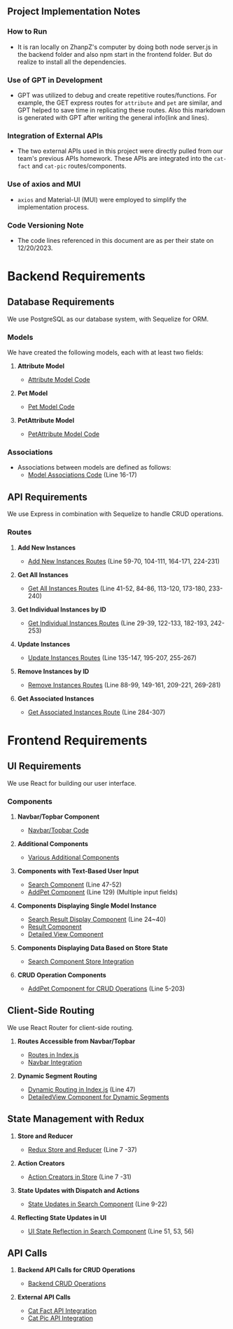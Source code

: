 ## Project Implementation Notes

### How to Run
- It is ran locally on ZhanpZ's computer by doing both node server.js in the backend folder and also npm start in the frontend folder. But do realize to install all the dependencies. 

### Use of GPT in Development
- GPT was utilized to debug and create repetitive routes/functions. For example, the GET express routes for `attribute` and `pet` are similar, and GPT helped to save time in replicating these routes. Also this markdown is generated with GPT after writing the general info(link and lines). 

### Integration of External APIs
- The two external APIs used in this project were directly pulled from our team's previous APIs homework. These APIs are integrated into the `cat-fact` and `cat-pic` routes/components.

### Use of axios and MUI
- `axios` and Material-UI (MUI) were employed to simplify the implementation process. 

### Code Versioning Note
- The code lines referenced in this document are as per their state on 12/20/2023. 

# Backend Requirements

## Database Requirements

We use PostgreSQL as our database system, with Sequelize for ORM.

### Models

We have created the following models, each with at least two fields:

1. **Attribute Model**
   - [Attribute Model Code](https://github.com/YuxuanChen7/Final-web/blob/master/server/models/attribute.js)

2. **Pet Model**
   - [Pet Model Code](https://github.com/YuxuanChen7/Final-web/blob/master/server/models/pet.js)

3. **PetAttribute Model**
   - [PetAttribute Model Code](https://github.com/YuxuanChen7/Final-web/blob/master/server/models/petAttribute.js)

### Associations

- Associations between models are defined as follows:
  - [Model Associations Code](https://github.com/YuxuanChen7/Final-web/blob/master/server/index.js) (Line 16-17)

## API Requirements

We use Express in combination with Sequelize to handle CRUD operations.

### Routes

1. **Add New Instances**
   - [Add New Instances Routes](https://github.com/YuxuanChen7/Final-web/blob/master/server/server.js) (Line 59-70, 104-111, 164-171, 224-231)

2. **Get All Instances**
   - [Get All Instances Routes](https://github.com/YuxuanChen7/Final-web/blob/master/server/server.js) (Line 41-52, 84-86, 113-120, 173-180, 233-240)

3. **Get Individual Instances by ID**
   - [Get Individual Instances Routes](https://github.com/YuxuanChen7/Final-web/blob/master/server/server.js) (Line 29-39, 122-133, 182-193, 242-253)

4. **Update Instances**
   - [Update Instances Routes](https://github.com/YuxuanChen7/Final-web/blob/master/server/server.js) (Line 135-147, 195-207, 255-267)

5. **Remove Instances by ID**
   - [Remove Instances Routes](https://github.com/YuxuanChen7/Final-web/blob/master/server/server.js) (Line 88-99, 149-161, 209-221, 269-281)

6. **Get Associated Instances**
   - [Get Associated Instances Route](https://github.com/YuxuanChen7/Final-web/blob/master/server/server.js) (Line 284-307)

# Frontend Requirements

## UI Requirements

We use React for building our user interface.

### Components

1. **Navbar/Topbar Component**
   - [Navbar/Topbar Code](https://github.com/YuxuanChen7/Final-web/blob/master/front/src/components/Navbar/Navbar.js)

2. **Additional Components**
   - [Various Additional Components](https://github.com/YuxuanChen7/Final-web/tree/master/front/src/components)

3. **Components with Text-Based User Input**
   - [Search Component](https://github.com/YuxuanChen7/Final-web/blob/master/front/src/components/Search/Search.js) (Line 47-52)
   - [AddPet Component](https://github.com/YuxuanChen7/Final-web/blob/master/front/src/components/AddPet/AddPet.js) (Line 129) (Multiple input fields)

4. **Components Displaying Single Model Instance**
   - [Search Result Display Component](https://github.com/YuxuanChen7/Final-web/blob/master/front/src/components/Search/Search.js) (Line 24~40)
   - [Result Component](https://github.com/YuxuanChen7/Final-web/blob/master/front/src/components/Result/Result.js)
   - [Detailed View Component](https://github.com/YuxuanChen7/Final-web/blob/master/front/src/components/DetailedView/DetailedView.js)

5. **Components Displaying Data Based on Store State**
   - [Search Component Store Integration](https://github.com/YuxuanChen7/Final-web/blob/master/front/src/components/Search/Search.js)

6. **CRUD Operation Components**
   - [AddPet Component for CRUD Operations](https://github.com/YuxuanChen7/Final-web/blob/master/front/src/components/AddPet/AddPet.js) (Line 5-203)

## Client-Side Routing

We use React Router for client-side routing.

1. **Routes Accessible from Navbar/Topbar**
   - [Routes in Index.js](https://github.com/YuxuanChen7/Final-web/blob/master/front/src/index.js)
   - [Navbar Integration](https://github.com/YuxuanChen7/Final-web/blob/master/front/src/components/Navbar/Navbar.js)

2. **Dynamic Segment Routing**
   - [Dynamic Routing in Index.js](https://github.com/YuxuanChen7/Final-web/blob/master/front/src/index.js) (Line 47)
   - [DetailedView Component for Dynamic Segments](https://github.com/YuxuanChen7/Final-web/blob/master/front/src/components/DetailedView/DetailedView.js)

## State Management with Redux

1. **Store and Reducer**
   - [Redux Store and Reducer](https://github.com/YuxuanChen7/Final-web/blob/master/front/src/store/store.js) (Line 7 -37)

2. **Action Creators**
   - [Action Creators in Store](https://github.com/YuxuanChen7/Final-web/blob/master/front/src/store/store.js) (Line 7 -31)

3. **State Updates with Dispatch and Actions**
   - [State Updates in Search Component](https://github.com/YuxuanChen7/Final-web/blob/master/front/src/components/Search/Search.js) (Line 9-22)

4. **Reflecting State Updates in UI**
   - [UI State Reflection in Search Component](https://github.com/YuxuanChen7/Final-web/blob/master/front/src/components/Search/Search.js) (Line 51, 53, 56)

## API Calls

1. **Backend API Calls for CRUD Operations**
   - [Backend CRUD Operations](https://github.com/YuxuanChen7/Final-web/blob/master/server/server.js)

2. **External API Calls**
   - [Cat Fact API Integration](https://github.com/YuxuanChen7/Final-web/blob/master/front/src/components/CatFact/CatFact.js)
   - [Cat Pic API Integration](https://github.com/YuxuanChen7/Final-web/blob/master/front/src/components/CatPic/CatPic.js)
